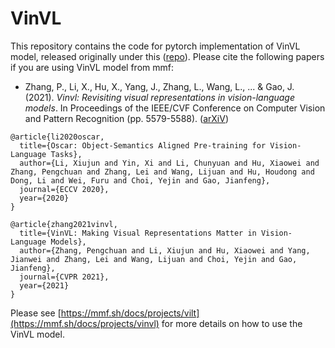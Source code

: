 # VinVL

This repository contains the code for pytorch implementation of VinVL model, released originally under this ([repo](https://github.com/microsoft/Oscar)). Please cite the following papers if you are using VinVL model from mmf:

* Zhang, P., Li, X., Hu, X., Yang, J., Zhang, L., Wang, L., ... & Gao, J. (2021). *Vinvl: Revisiting visual representations in vision-language models*. In Proceedings of the IEEE/CVF Conference on Computer Vision and Pattern Recognition (pp. 5579-5588). ([arXiV](https://arxiv.org/abs/2101.00529))
```
@article{li2020oscar,
  title={Oscar: Object-Semantics Aligned Pre-training for Vision-Language Tasks},
  author={Li, Xiujun and Yin, Xi and Li, Chunyuan and Hu, Xiaowei and Zhang, Pengchuan and Zhang, Lei and Wang, Lijuan and Hu, Houdong and Dong, Li and Wei, Furu and Choi, Yejin and Gao, Jianfeng},
  journal={ECCV 2020},
  year={2020}
}

@article{zhang2021vinvl,
  title={VinVL: Making Visual Representations Matter in Vision-Language Models},
  author={Zhang, Pengchuan and Li, Xiujun and Hu, Xiaowei and Yang, Jianwei and Zhang, Lei and Wang, Lijuan and Choi, Yejin and Gao, Jianfeng},
  journal={CVPR 2021},
  year={2021}
}
```

Please see [https://mmf.sh/docs/projects/vilt](https://mmf.sh/docs/projects/vinvl) for more details on how to use the VinVL model.
